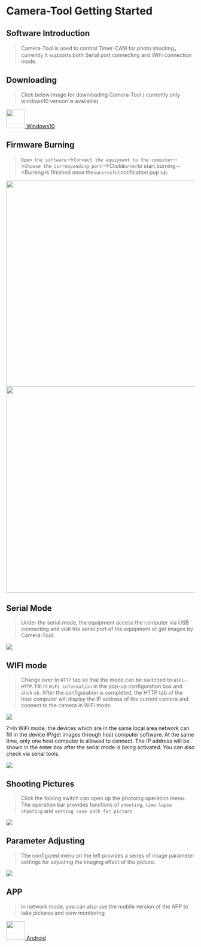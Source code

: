 # Camera-Tool Getting Started

## Software Introduction

>Camera-Tool is used to control Timer-CAM for photo shooting，currently it supports both Serial port connecting and WiFi connection mode.


## Downloading

>Click below image for downloading Camera-Tool ( currently only windows10 version is available)

<div class="files_download">
   <p class="item">
      <a href="https://m5stack.oss-cn-shenzhen.aliyuncs.com/resource/software/cameraTools_V0.01.exe">
      <img src="/image/base/Windows_logo.webp" width="50">
      <span class="item-title">Windows10</span>
      </a>
   </p>
</div>

## Firmware Burning

>`Open the software`-->`Connect the equipment to the computer`-->`Choose the corresponding port`-->Click`Burner`to start burning-->Burning is finished once the`successful`notification pop up.

<img src="assets\img\quick_start\timer_cam\camera_tool_01.webp" width="550px">
<img src="assets\img\quick_start\timer_cam\camera_tool_02.webp" width="550px">

## Serial Mode

>Under the serial mode, the equipment access the computer via USB connecting and visit the serial port of the equipment or get images by Camera-Tool. 

<img src="assets\img\quick_start\timer_cam\camera_tool_03.webp">

## WIFI mode

>Change over to `HTTP` tap so that the mode can be switched to `WiFi-HTTP`. Fill in `WiFi information` in the pop-up configuration box and click `ok`. After the configuration is completed, the HTTP tab of the host computer will display the IP address of the current camera and connect to the camera in WiFi mode.

<img src="assets\img\quick_start\timer_cam\camera_tool_04.webp">

?>In WiFi mode, the devices which are in the same local area network can fill in the device IP/get images through host computer software. At the same time, only one host computer is allowed to connect. The IP address will be shown in the enter box after the serial mode is being activated. You can also check via serial tools. 

<img src="assets\img\quick_start\timer_cam\camera_tool_05.webp">


## Shooting Pictures

>Click the folding switch can open up the photoing operation menu. The operation bar provides functions of `shooting`, `time-lapse shooting` and `setting save path for picture`

<img src="assets\img\quick_start\timer_cam\camera_tool_06.webp">


## Parameter Adjusting

>The configured menu on the left provides a series of image parameter settings for adjusting the imaging effect of the picture.

<img src="assets\img\quick_start\timer_cam\camera_tool_07.webp">


## APP

>In network mode, you can also use the mobile version of the APP to take pictures and view monitoring

<div class="files_download">
   <p class="item">
      <a href="https://m5stack.oss-cn-shenzhen.aliyuncs.com/resource/software/TimerCAM-App-Android.apk">
      <img src="/image/base/Windows_logo.webp" width="50">
      <span class="item-title">Android</span>
      </a>
   </p>
</div>


<script>
   anchor_search();
   scrollFunc();
</script>
